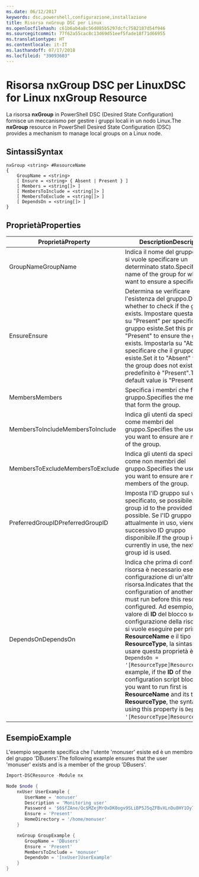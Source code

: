 ```yaml
---
ms.date: 06/12/2017
keywords: dsc,powershell,configurazione,installazione
title: Risorsa nxGroup DSC per Linux
ms.openlocfilehash: c61b6ab4a8c56d085b5297dcfc7582187d54f946
ms.sourcegitcommit: 77f62a55cac8c13d69d51eef5fade18f71d66955
ms.translationtype: HT
ms.contentlocale: it-IT
ms.lasthandoff: 07/17/2018
ms.locfileid: "39093603"
---
```

# <a name="dsc-for-linux-nxgroup-resource"></a><span data-ttu-id="0cd84-103">Risorsa nxGroup DSC per Linux</span><span class="sxs-lookup"><span data-stu-id="0cd84-103">DSC for Linux nxGroup Resource</span></span>

<span data-ttu-id="0cd84-104">La risorsa **nxGroup** in PowerShell DSC (Desired State Configuration) fornisce un meccanismo per gestire i gruppi locali in un nodo Linux.</span><span class="sxs-lookup"><span data-stu-id="0cd84-104">The **nxGroup** resource in PowerShell Desired State Configuration (DSC) provides a mechanism to manage local groups on a Linux node.</span></span>

## <a name="syntax"></a><span data-ttu-id="0cd84-105">Sintassi</span><span class="sxs-lookup"><span data-stu-id="0cd84-105">Syntax</span></span>

```
nxGroup <string> #ResourceName
{
    GroupName = <string>
    [ Ensure = <string> { Absent | Present } ]
    [ Members = <string[]> ]
    [ MembersToInclude = <string[]> ]
    [ MembersToExclude = <string[]> ]
    [ DependsOn = <string[]> ]
}
```

## <a name="properties"></a><span data-ttu-id="0cd84-106">Proprietà</span><span class="sxs-lookup"><span data-stu-id="0cd84-106">Properties</span></span>

|  <span data-ttu-id="0cd84-107">Proprietà</span><span class="sxs-lookup"><span data-stu-id="0cd84-107">Property</span></span> |  <span data-ttu-id="0cd84-108">Description</span><span class="sxs-lookup"><span data-stu-id="0cd84-108">Description</span></span> |
|---|---|
| <span data-ttu-id="0cd84-109">GroupName</span><span class="sxs-lookup"><span data-stu-id="0cd84-109">GroupName</span></span>| <span data-ttu-id="0cd84-110">Indica il nome del gruppo per cui si vuole specificare un determinato stato.</span><span class="sxs-lookup"><span data-stu-id="0cd84-110">Specifies the name of the group for which you want to ensure a specific state.</span></span>|
| <span data-ttu-id="0cd84-111">Ensure</span><span class="sxs-lookup"><span data-stu-id="0cd84-111">Ensure</span></span>| <span data-ttu-id="0cd84-112">Determina se verificare l'esistenza del gruppo.</span><span class="sxs-lookup"><span data-stu-id="0cd84-112">Determines whether to check if the group exists.</span></span> <span data-ttu-id="0cd84-113">Impostare questa proprietà su "Present" per specificare che il gruppo esiste.</span><span class="sxs-lookup"><span data-stu-id="0cd84-113">Set this property to "Present" to ensure the group exists.</span></span> <span data-ttu-id="0cd84-114">Impostarla su "Absent" per specificare che il gruppo non esiste.</span><span class="sxs-lookup"><span data-stu-id="0cd84-114">Set it to "Absent" to ensure the group does not exist.</span></span> <span data-ttu-id="0cd84-115">Il valore predefinito è "Present".</span><span class="sxs-lookup"><span data-stu-id="0cd84-115">The default value is "Present".</span></span>|
| <span data-ttu-id="0cd84-116">Members</span><span class="sxs-lookup"><span data-stu-id="0cd84-116">Members</span></span>| <span data-ttu-id="0cd84-117">Specifica i membri che formano il gruppo.</span><span class="sxs-lookup"><span data-stu-id="0cd84-117">Specifies the members that form the group.</span></span>|
| <span data-ttu-id="0cd84-118">MembersToInclude</span><span class="sxs-lookup"><span data-stu-id="0cd84-118">MembersToInclude</span></span>| <span data-ttu-id="0cd84-119">Indica gli utenti da specificare come membri del gruppo.</span><span class="sxs-lookup"><span data-stu-id="0cd84-119">Specifies the users who you want to ensure are members of the group.</span></span>|
| <span data-ttu-id="0cd84-120">MembersToExclude</span><span class="sxs-lookup"><span data-stu-id="0cd84-120">MembersToExclude</span></span>| <span data-ttu-id="0cd84-121">Indica gli utenti da specificare come non membri del gruppo.</span><span class="sxs-lookup"><span data-stu-id="0cd84-121">Specifies the users who you want to ensure are not members of the group.</span></span>|
| <span data-ttu-id="0cd84-122">PreferredGroupID</span><span class="sxs-lookup"><span data-stu-id="0cd84-122">PreferredGroupID</span></span>| <span data-ttu-id="0cd84-123">Imposta l'ID gruppo sul valore specificato, se possibile.</span><span class="sxs-lookup"><span data-stu-id="0cd84-123">Sets the group id to the provided value if possible.</span></span> <span data-ttu-id="0cd84-124">Se l'ID gruppo è attualmente in uso, viene usato il successivo ID gruppo disponibile.</span><span class="sxs-lookup"><span data-stu-id="0cd84-124">If the group id is currently in use, the next available group id is used.</span></span>|
| <span data-ttu-id="0cd84-125">DependsOn</span><span class="sxs-lookup"><span data-stu-id="0cd84-125">DependsOn</span></span> | <span data-ttu-id="0cd84-126">Indica che prima di configurare la risorsa è necessario eseguire la configurazione di un'altra risorsa.</span><span class="sxs-lookup"><span data-stu-id="0cd84-126">Indicates that the configuration of another resource must run before this resource is configured.</span></span> <span data-ttu-id="0cd84-127">Ad esempio, se il valore di **ID** del blocco script di configurazione della risorsa che si vuole eseguire per primo è **ResourceName** e il tipo è **ResourceType**, la sintassi per usare questa proprietà è `DependsOn = '[ResourceType]ResourceName'`.</span><span class="sxs-lookup"><span data-stu-id="0cd84-127">For example, if the **ID** of the resource configuration script block that you want to run first is **ResourceName** and its type is **ResourceType**, the syntax for using this property is `DependsOn = '[ResourceType]ResourceName'`.</span></span>|

## <a name="example"></a><span data-ttu-id="0cd84-128">Esempio</span><span class="sxs-lookup"><span data-stu-id="0cd84-128">Example</span></span>

<span data-ttu-id="0cd84-129">L'esempio seguente specifica che l'utente 'monuser' esiste ed è un membro del gruppo 'DBusers'.</span><span class="sxs-lookup"><span data-stu-id="0cd84-129">The following example ensures that the user 'monuser' exists and is a member of the group 'DBusers'.</span></span>

```powershell
Import-DSCResource -Module nx

Node $node {
    nxUser UserExample {
       UserName = 'monuser'
       Description = 'Monitoring user'
       Password = '$6$fZAne/Qc$MZejMrOxDK0ogv9SLiBP5J5qZFBvXLnDu8HY1Oy7ycX.Y3C7mGPUfeQy3A82ev3zIabhDQnj2ayeuGn02CqE/0'
       Ensure = 'Present'
       HomeDirectory = '/home/monuser'
    }

    nxGroup GroupExample {
       GroupName = 'DBusers'
       Ensure = 'Present'
       MembersToInclude = 'monuser'
       DependsOn = '[nxUser]UserExample'
    }
}
```